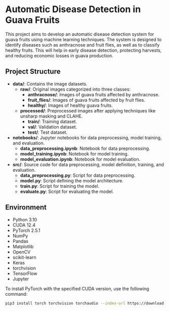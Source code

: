 # Automatic Disease Detection in Guava Fruits

This project aims to develop an automatic disease detection system for guava fruits using machine learning techniques. The system is designed to identify diseases such as anthracnose and fruit flies, as well as to classify healthy fruits. This will help in early disease detection, protecting harvests, and reducing economic losses in guava production.

## Project Structure

- **data/**: Contains the image datasets.
  - **raw/**: Original images categorized into three classes:
    - **anthracnose/**: Images of guava fruits affected by anthracnose.
    - **fruit_flies/**: Images of guava fruits affected by fruit flies.
    - **healthy/**: Images of healthy guava fruits.
  - **processed/**: Preprocessed images after applying techniques like unsharp masking and CLAHE.
    - **train/**: Training dataset.
    - **val/**: Validation dataset.
    - **test/**: Test dataset.
- **notebooks/**: Jupyter notebooks for data preprocessing, model training, and evaluation.
  - **data_preprocessing.ipynb**: Notebook for data preprocessing.
  - **model_training.ipynb**: Notebook for model training.
  - **model_evaluation.ipynb**: Notebook for model evaluation.
- **src/**: Source code for data preprocessing, model definition, training, and evaluation.
  - **data_preprocessing.py**: Script for data preprocessing.
  - **model.py**: Script defining the model architecture.
  - **train.py**: Script for training the model.
  - **evaluate.py**: Script for evaluating the model.

## Environment

- Python 3.10
- CUDA 12.4
- PyTorch 2.5.1
- NumPy
- Pandas
- Matplotlib
- OpenCV
- scikit-learn
- Keras
- torchvision
- TensorFlow
- Jupyter

To install PyTorch with the specified CUDA version, use the following command:

```sh
pip3 install torch torchvision torchaudio --index-url https://download.pytorch.org/whl/cu124

